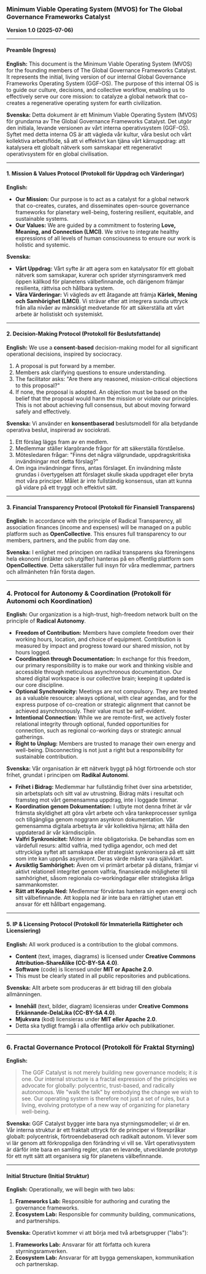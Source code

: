 ### **Minimum Viable Operating System (MVOS) for The Global Governance Frameworks Catalyst**
**Version 1.0 (2025-07-06)**

---

#### **Preamble (Ingress)**

**English:**
This document is the Minimum Viable Operating System (MVOS) for the founding members of The Global Governance Frameworks Catalyst. It represents the initial, living version of our internal Global Governance Frameworks Operating System (GGF-OS). The purpose of this internal OS is to guide our culture, decisions, and collective workflow, enabling us to effectively serve our core mission: to catalyze a global network that co-creates a regenerative operating system for earth civilization.

**Svenska:**
Detta dokument är ett Minimum Viable Operating System (MVOS) för grundarna av The Global Governance Frameworks Catalyst. Det utgör den initiala, levande versionen av vårt interna operativsystem (GGF-OS). Syftet med detta interna OS är att vägleda vår kultur, våra beslut och vårt kollektiva arbetsflöde, så att vi effektivt kan tjäna vårt kärnuppdrag: att katalysera ett globalt nätverk som samskapar ett regenerativt operativsystem för en global civilisation.

---

#### **1. Mission & Values Protocol (Protokoll för Uppdrag och Värderingar)**

**English:**
* **Our Mission:** Our purpose is to act as a catalyst for a global network that co-creates, curates, and disseminates open-source governance frameworks for planetary well-being, fostering resilient, equitable, and sustainable systems.
* **Our Values:** We are guided by a commitment to fostering **Love, Meaning, and Connection (LMCI)**. We strive to integrate healthy expressions of all levels of human consciousness to ensure our work is holistic and systemic.

**Svenska:**
* **Vårt Uppdrag:** Vårt syfte är att agera som en katalysator för ett globalt nätverk som samskapar, kurerar och sprider styrningsramverk med öppen källkod för planetens välbefinnande, och därigenom främjar resilienta, rättvisa och hållbara system.
* **Våra Värderingar:** Vi vägleds av ett åtagande att främja **Kärlek, Mening och Samhörighet (LMCI)**. Vi strävar efter att integrera sunda uttryck från alla nivåer av mänskligt medvetande för att säkerställa att vårt arbete är holistiskt och systemiskt.

---

#### **2. Decision-Making Protocol (Protokoll för Beslutsfattande)**

**English:**
We use a **consent-based** decision-making model for all significant operational decisions, inspired by sociocracy.
1.  A proposal is put forward by a member.
2.  Members ask clarifying questions to ensure understanding.
3.  The facilitator asks: "Are there any reasoned, mission-critical objections to this proposal?"
4.  If none, the proposal is adopted. An objection must be based on the belief that the proposal would harm the mission or violate our principles. This is not about achieving full consensus, but about moving forward safely and effectively.

**Svenska:**
Vi använder en **konsentbaserad** beslutsmodell för alla betydande operativa beslut, inspirerad av sociokrati.
1.  Ett förslag läggs fram av en medlem.
2.  Medlemmar ställer klargörande frågor för att säkerställa förståelse.
3.  Mötesledaren frågar: "Finns det några välgrundade, uppdragskritiska invändningar mot detta förslag?"
4.  Om inga invändningar finns, antas förslaget. En invändning måste grundas i övertygelsen att förslaget skulle skada uppdraget eller bryta mot våra principer. Målet är inte fullständig konsensus, utan att kunna gå vidare på ett tryggt och effektivt sätt.

---

#### **3. Financial Transparency Protocol (Protokoll för Finansiell Transparens)**

**English:**
In accordance with the principle of Radical Transparency, all association finances (income and expenses) will be managed on a public platform such as **OpenCollective**. This ensures full transparency to our members, partners, and the public from day one.

**Svenska:**
I enlighet med principen om radikal transparens ska föreningens hela ekonomi (intäkter och utgifter) hanteras på en offentlig plattform som **OpenCollective**. Detta säkerställer full insyn för våra medlemmar, partners och allmänheten från första dagen.

---

### **4. Protocol for Autonomy & Coordination (Protokoll för Autonomi och Koordination)**

**English:**
Our organization is a high-trust, high-freedom network built on the principle of **Radical Autonomy**.

* **Freedom of Contribution:** Members have complete freedom over their working hours, location, and choice of equipment. Contribution is measured by impact and progress toward our shared mission, not by hours logged.
* **Coordination through Documentation:** In exchange for this freedom, our primary responsibility is to make our work and thinking visible and accessible through meticulous asynchronous documentation. Our shared digital workspace is our collective brain; keeping it updated is our core discipline.
* **Optional Synchronicity:** Meetings are not compulsory. They are treated as a valuable resource: always optional, with clear agendas, and for the express purpose of co-creation or strategic alignment that cannot be achieved asynchronously. Their value must be self-evident.
* **Intentional Connection:** While we are remote-first, we actively foster relational integrity through optional, funded opportunities for connection, such as regional co-working days or strategic annual gatherings.
* **Right to Unplug:** Members are trusted to manage their own energy and well-being. Disconnecting is not just a right but a responsibility for sustainable contribution.

**Svenska:**
Vår organisation är ett nätverk byggt på högt förtroende och stor frihet, grundat i principen om **Radikal Autonomi**.

* **Frihet i Bidrag:** Medlemmar har fullständig frihet över sina arbetstider, sin arbetsplats och sitt val av utrustning. Bidrag mäts i resultat och framsteg mot vårt gemensamma uppdrag, inte i loggade timmar.
* **Koordination genom Dokumentation:** I utbyte mot denna frihet är vår främsta skyldighet att göra vårt arbete och våra tankeprocesser synliga och tillgängliga genom noggrann asynkron dokumentation. Vår gemensamma digitala arbetsyta är vår kollektiva hjärna; att hålla den uppdaterad är vår kärndisciplin.
* **Valfri Synkronicitet:** Möten är inte obligatoriska. De behandlas som en värdefull resurs: alltid valfria, med tydliga agendor, och med det uttryckliga syftet att samskapa eller strategiskt synkronisera på ett sätt som inte kan uppnås asynkront. Deras värde måste vara självklart.
* **Avsiktlig Samhörighet:** Även om vi primärt arbetar på distans, främjar vi aktivt relationell integritet genom valfria, finansierade möjligheter till samhörighet, såsom regionala co-workingdagar eller strategiska årliga sammankomster.
* **Rätt att Koppla Ned:** Medlemmar förväntas hantera sin egen energi och sitt välbefinnande. Att koppla ned är inte bara en rättighet utan ett ansvar för ett hållbart engagemang.

---

#### **5. IP & Licensing Protocol (Protokoll för Immateriella Rättigheter och Licensiering)**

**English:**
All work produced is a contribution to the global commons.
* **Content** (text, images, diagrams) is licensed under **Creative Commons Attribution-ShareAlike (CC-BY-SA 4.0)**.
* **Software** (code) is licensed under **MIT or Apache 2.0**.
* This must be clearly stated in all public repositories and publications.

**Svenska:**
Allt arbete som produceras är ett bidrag till den globala allmänningen.
* **Innehåll** (text, bilder, diagram) licensieras under **Creative Commons Erkännande-DelaLika (CC-BY-SA 4.0)**.
* **Mjukvara** (kod) licensieras under **MIT eller Apache 2.0**.
* Detta ska tydligt framgå i alla offentliga arkiv och publikationer.

---

### **6. Fractal Governance Protocol (Protokoll för Fraktal Styrning)**

**English:**
> The GGF Catalyst is not merely building new governance models; it *is* one. Our internal structure is a fractal expression of the principles we advocate for globally: polycentric, trust-based, and radically autonomous. We "walk the talk" by embodying the change we wish to see. Our operating system is therefore not just a set of rules, but a living, evolving prototype of a new way of organizing for planetary well-being.

**Svenska:**
 GGF Catalyst bygger inte bara nya styrningsmodeller; vi *är* en. Vår interna struktur är ett fraktalt uttryck för de principer vi förespråkar globalt: polycentrisk, förtroendebaserad och radikalt autonom. Vi lever som vi lär genom att förkroppsliga den förändring vi vill se. Vårt operativsystem är därför inte bara en samling regler, utan en levande, utvecklande prototyp för ett nytt sätt att organisera sig för planetens välbefinnande.

---

#### **Initial Structure (Initial Struktur)**

**English:**
Operationally, we will begin with two labs:
1.  **Frameworks Lab:** Responsible for authoring and curating the governance frameworks.
2.  **Ecosystem Lab:** Responsible for community building, communications, and partnerships.

**Svenska:**
Operativt kommer vi att börja med två arbetsgrupper ("labs"):
1.  **Frameworks Lab:** Ansvarar för att författa och kurera styrningsramverken.
2.  **Ecosystem Lab:** Ansvarar för att bygga gemenskapen, kommunikation och partnerskap.
